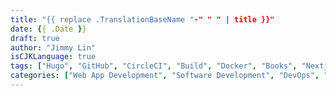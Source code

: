 ```yaml
---
title: "{{ replace .TranslationBaseName "-" " " | title }}"
date: {{ .Date }}
draft: true
author: "Jimmy Lin"
isCJKLanguage: true
tags: ["Hugo", "GitHub", "CircleCI", "Build", "Docker", "Books", "Nextjs", "Nodejs"]
categories: ["Web App Development", "Software Development", "DevOps", "Books"]
---
```


